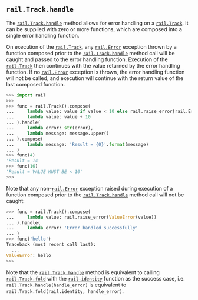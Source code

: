 ## `rail.Track.handle`

The [`rail.Track.handle`](#railtrackhandle) method allows for error handling on a [`rail.Track`](./rail.Track.md#railtrack). It can be supplied with zero or more functions, which are composed into a single error handling function.

On execution of the [`rail.Track`](./rail.Track.md#railtrack), any [`rail.Error`](./rail.Error.md#railerror) exception thrown by a function composed prior to the [`rail.Track.handle`](#railtrackhandle) method call will be caught and passed to the error handling function. Execution of the [`rail.Track`](./rail.Track.md#railtrack) then continues with the value returned by the error handling function. If no [`rail.Error`](./rail.Error.md#railerror) exception is thrown, the error handling function will not be called, and execution will continue with the return value of the last composed function.

```python
>>> import rail
>>>
>>> func = rail.Track().compose(
...     lambda value: value if value < 10 else rail.raise_error(rail.Error('value must be < 10')),
...     lambda value: value + 10
... ).handle(
...     lambda error: str(error),
...     lambda message: message.upper()
... ).compose(
...     lambda message: 'Result = {0}'.format(message)
... )
>>> func(4)
'Result = 14'
>>> func(16)
'Result = VALUE MUST BE < 10'
>>>
```

Note that any non-[`rail.Error`](./rail.Error.md#railerror) exception raised during execution of a function composed prior to the [`rail.Track.handle`](#railtrackhandle) method call will not be caught:

```python
>>> func = rail.Track().compose(
...     lambda value: rail.raise_error(ValueError(value))
... ).handle(
...     lambda error: 'Error handled successfully'
... )
>>> func('hello')
Traceback (most recent call last):
  ...
ValueError: hello
>>>
```

Note that the [`rail.Track.handle`](#railtrackhandle) method is equivalent to calling [`rail.Track.fold`](./rail.Track.fold.md#railtrackfold) with the [`rail.identity`](./rail.identity.md#railidentity) function as the success case, i.e. `rail.Track.handle(handle_error)` is equivalent to `rail.Track.fold(rail.identity, handle_error)`.



